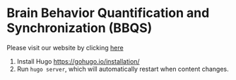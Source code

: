 # Brain Behavior Quantification and Synchronization (BBQS)

Please visit our website by clicking [here](https://brain-bbqs.github.io)

1. Install Hugo https://gohugo.io/installation/
2. Run `hugo server`, which will automatically restart when content changes.
